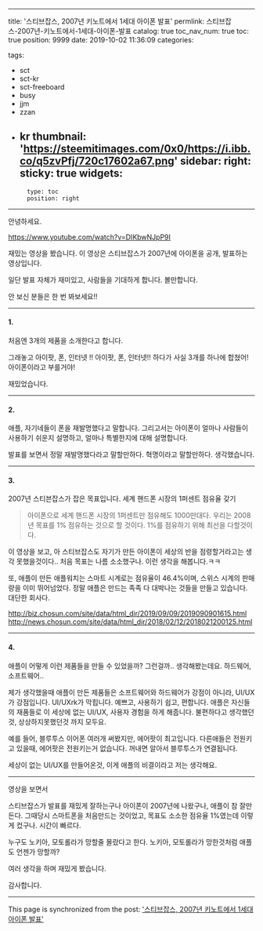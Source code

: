 
---
title: '스티브잡스, 2007년 키노트에서 1세대 아이폰 발표'
permlink: 스티브잡스-2007년-키노트에서-1세대-아이폰-발표
catalog: true
toc_nav_num: true
toc: true
position: 9999
date: 2019-10-02 11:36:09
categories:

tags:
- sct
- sct-kr
- sct-freeboard
- busy
- jjm
- zzan
- kr
thumbnail: 'https://steemitimages.com/0x0/https://i.ibb.co/q5zvPfj/720c17602a67.png'
sidebar:
    right:
        sticky: true
widgets:
    -
        type: toc
        position: right
---


안녕하세요. 

https://www.youtube.com/watch?v=DIKbwNJpP9I

재밌는 영상을 봤습니다. 이 영상은 스티브잡스가 2007년에 아이폰을 공개, 발표하는 영상입니다.

일단 발표 자체가 재미있고, 사람들을 기대하게 합니다. 볼만합니다.

안 보신 분들은 한 번 봐보세요!!

---

#### 1.

처음엔 3개의 제품을 소개한다고 합니다. 

그래놓고 아이팟, 폰, 인터넷 !! 아이팟, 폰, 인터넷!! 하다가 사실 3개를 하나에 합쳤어! 아이폰이라고 부를거야!

재밌었습니다.

----

#### 2.

애플, 자기네들이 폰을 재발명했다고 말합니다. 그리고서는 아이폰이 얼마나 사람들이 사용하기 쉬운지 설명하고, 얼마나 특별한지에 대해 설명합니다. 

발표를 보면서 정말 재발명했다라고 말할만하다. 혁명이라고 말할만하다. 생각했습니다.

---

#### 3.

2007년 스티븐잡스가 잡은 목표입니다. 세계 핸드폰 시장의 1퍼센트 점유율 갖기

> 아이폰으로 세계 핸드폰 시장의  1퍼센트만 점유해도 1000만대다. 우리는 2008년 목표를 1% 점유하는 것으로 할 것이다. 1%를 점유하기 위해 최선을 다할것이다.

이 영상을 보고, 아 스티브잡스도 자기가 만든 아이폰이 세상의 반을 점령할거라고는 생각 못했을것이다.. 처음 목표는 나름 소소했구나. 이런 생각을 해봅니다.ㅋㅋ

또, 애플이 만든 애플워치는 스마트 시계로는 점유율이 46.4%이며, 스위스 시계의 판매량을 이미 뛰어넘었다. 정말 애플은 만드는 족족 다 대박나는 것들을 만들고 있습니다. 대단한 회사다.

http://biz.chosun.com/site/data/html_dir/2019/09/09/2019090901615.html
http://news.chosun.com/site/data/html_dir/2018/02/12/2018021200125.html

---

#### 4.

애플이 어떻게 이런 제품들을 만들 수 있었을까? 그런걸까.. 생각해봤는데요. 하드웨어, 소프트웨어.. 

제가 생각했을때 애플이 만든 제품들은 소프트웨어와 하드웨어가 강점이 아니라, UI/UX가 강점입니다. UI/UXrk가 막힙니다. 예쁘고, 사용하기 쉽고, 편합니다. 애플은 자신들의 재품들로 이 세상에 없는 UI/UX, 사용자 경험을 하게 해줍니다. 불편하다고 생각했던것, 상상하지못했던것 까지 모두요.

예를 들어, 블루투스 이어폰 여러개 써봤지만, 에어팟이 최고입니다. 다른애들은 전원키고 있을때, 에어팟은 전원키는거 없습니다. 꺼내면 알아서 블루투스가 연결됩니다. 

세상이 없는 UI/UX를 만들어온것, 이게 애플의 비결이라고 저는 생각해요.

----

영상을 보면서 

스티브잡스가 발표를 재밌게 잘하는구나
아이폰이 2007년에 나왔구나, 애플이 참 잘만든다.
그때당시 스마트폰을 처음만드는 것이었고, 목표도 소소한 점유율 1%였는데 이렇게 컸구나. 
시간이 빠르다.

누구도 노키아, 모토롤라가 망할줄 몰랐다고 한다. 노키아, 모토롤라가 망한것처럼 애플도 언젠가 망할까? 

여러 생각을 하며 재밌게 봤습니다.

감사합니다.

- - -

This page is synchronized from the post: ['스티브잡스, 2007년 키노트에서 1세대 아이폰 발표'](https://steempeak.com/@jacobyu/2007-1)
